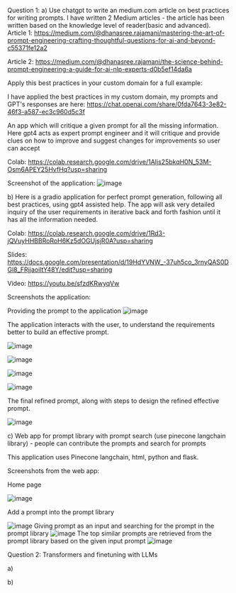 Question 1:
a) Use chatgpt to write an medium.com article on best practices for writing prompts.
I have written 2 Medium articles - the article has been written based on the knowledge level of reader(basic and advanced).
Article 1: https://medium.com/@dhanasree.rajamani/mastering-the-art-of-prompt-engineering-crafting-thoughtful-questions-for-ai-and-beyond-c55371fe12a2

Article 2: https://medium.com/@dhanasree.rajamani/the-science-behind-prompt-engineering-a-guide-for-ai-nlp-experts-d0b5ef14da6a

Apply this best practices in your custom domain for a full example:

I have applied the best practices in my custom domain, my prompts and GPT's responses are here:
https://chat.openai.com/share/0fda7643-3e82-46f3-a587-ec3c960d5c3f

An app which will critique a given prompt for all the missing information. Here gpt4 acts as expert prompt engineer and it will critique and provide clues on how to improve and suggest changes for improvements so user can accept

Colab: https://colab.research.google.com/drive/1AIjs25bkqH0N_53M-Osm6APEY25HvfHq?usp=sharing

Screenshot of the application:
![image](https://github.com/Dhanasree-Rajamani/SpecialTopics_DeepLearning/assets/111466424/d22b41a7-86c2-4adf-85c0-5b27e12b2568)

b) Here is a gradio application for perfect prompt generation, following all best practices, using gpt4 assisted help. The app will ask very detailed inquiry of the user requirements in iterative back and forth fashion until it has all the information needed.

Colab: https://colab.research.google.com/drive/1Rd3-jQVuyHHBBRoRoH6Kz5dOGUjsjR0A?usp=sharing

Slides: https://docs.google.com/presentation/d/19HdYVNW_-37uh5co_3rnyQAS0DGl8_FRjjaoiltY48Y/edit?usp=sharing

Video: https://youtu.be/sfzdKRwyqVw

Screenshots the application:

Providing the prompt to the application
![image](https://github.com/Dhanasree-Rajamani/SpecialTopics_DeepLearning/assets/111466424/a96f0b30-065e-4558-a984-de98457e8ac0)

The application interacts with the user, to understand the requirements better to build an effective prompt.

![image](https://github.com/Dhanasree-Rajamani/SpecialTopics_DeepLearning/assets/111466424/da1d5336-be53-464d-8fe4-40442742fc7c)

![image](https://github.com/Dhanasree-Rajamani/SpecialTopics_DeepLearning/assets/111466424/f59ee83a-32e8-44c2-b96a-a9ef7a78c02d)

![image](https://github.com/Dhanasree-Rajamani/SpecialTopics_DeepLearning/assets/111466424/9dc72b05-36ed-40c5-bf3a-3bc64cf1f7ca)

![image](https://github.com/Dhanasree-Rajamani/SpecialTopics_DeepLearning/assets/111466424/c534b1ee-7014-4f93-9425-632dc4fcf106)

The final refined prompt, along with steps to design the refined effective prompt. 

![image](https://github.com/Dhanasree-Rajamani/SpecialTopics_DeepLearning/assets/111466424/52980e75-a2a2-4d58-836f-972ca8aed5a3)


c) Web app for prompt library with prompt search (use pinecone langchain library) - people can contribute the prompts and search for prompts

This application uses Pinecone langchain, html, python and flask.

Screenshots from the web app:

Home page

![image](https://github.com/Dhanasree-Rajamani/SpecialTopics_DeepLearning/assets/111466424/e6da100e-8de5-443c-a3f7-8d6380f52235)

Add a prompt into the prompt library

![image](https://github.com/Dhanasree-Rajamani/SpecialTopics_DeepLearning/assets/111466424/865b9fc9-66d8-4fd0-9649-3e9f969676e0)
Giving prompt as an input and searching for the prompt in the prompt library
![image](https://github.com/Dhanasree-Rajamani/SpecialTopics_DeepLearning/assets/111466424/d786f8a7-fcac-4e1f-a1e0-24f51b478ffd)
The top similar prompts are retrieved from the prompt library based on the given input prompt
![image](https://github.com/Dhanasree-Rajamani/SpecialTopics_DeepLearning/assets/111466424/081a7848-06af-4475-a97b-7b3932dff8ba)

Question 2: Transformers and finetuning with LLMs

a)

b)
